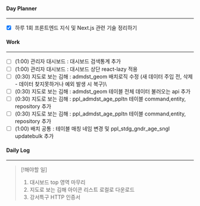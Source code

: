 
#### Day Planner
---
- [x] 하루 1회 프론트엔드 지식 및 Next.js 관련 기술 정리하기


#### Work
---
- [ ] (1:00) 관리자 대시보드 : 대시보드 검색통계 추가
- [ ] (1:00) 관리자 대시보드 : 대시보드 상단 react-lazy 적용
- [ ] (0:30) 지도로 보는 김해 : admdst_geom 배치로직 수정 (새 데이터 주입 전, 삭제 - 데이터 찾지못하거나 예외 발생 시 복구)\
- [ ] (0:30) 지도로 보는 김해 : admdst_geom 테이블 전체 데이터 불러오는 api 추가
- [ ] (0:30) 지도로 보는 김해 : ppl_admdst_age_ppltn  테이블 command,entity, repository 추가
- [ ] (0:30) 지도로 보는 김해 : ppl_admdst_age_ppltn  테이블 command,entity, repository 추가
- [ ] (1:00) 배치 공통 : 테이블 매칭 네임 변경 및 ppl_stdg_gndr_age_sngl updatebulk 추가

#### Daily Log
---
> [!해야할 일]
> 1. 대시보드 top 영역 마무리
> 2. 지도로 보는 김해 아이콘 리스트 로컬로 다운로드
> 3. 강서특구 HTTP 인증서


